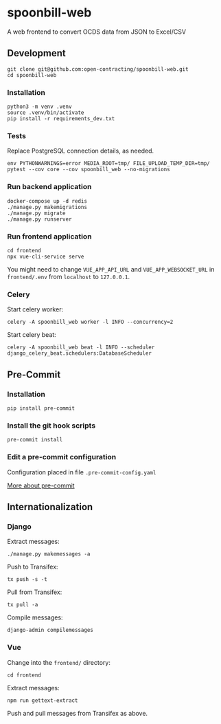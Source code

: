 # spoonbill-web
A web frontend to convert OCDS data from JSON to Excel/CSV

## Development

```shell
git clone git@github.com:open-contracting/spoonbill-web.git
cd spoonbill-web
```

### Installation

```shell
python3 -m venv .venv
source .venv/bin/activate
pip install -r requirements_dev.txt
```

### Tests

Replace PostgreSQL connection details, as needed.

```shell
env PYTHONWARNINGS=error MEDIA_ROOT=tmp/ FILE_UPLOAD_TEMP_DIR=tmp/ pytest --cov core --cov spoonbill_web --no-migrations
```

### Run backend application

```shell
docker-compose up -d redis
./manage.py makemigrations
./manage.py migrate
./manage.py runserver
```

### Run frontend application

```shell
cd frontend
npx vue-cli-service serve
```

You might need to change `VUE_APP_API_URL` and `VUE_APP_WEBSOCKET_URL` in `frontend/.env` from `localhost` to `127.0.0.1`.

### Celery

Start celery worker:

```shell
celery -A spoonbill_web worker -l INFO --concurrency=2
```

Start celery beat:

```shell
celery -A spoonbill_web beat -l INFO --scheduler django_celery_beat.schedulers:DatabaseScheduler
```

## Pre-Commit

### Installation

```shell
pip install pre-commit
```

### Install the git hook scripts

```shell
pre-commit install
```

### Edit a pre-commit configuration

Configuration placed in file `.pre-commit-config.yaml`

[More about pre-commit](https://pre-commit.com/)

## Internationalization

### Django

Extract messages:

```shell
./manage.py makemessages -a
```

Push to Transifex:

```shell
tx push -s -t
```

Pull from Transifex:

```shell
tx pull -a
```

Compile messages:

```shell
django-admin compilemessages
```

### Vue

Change into the `frontend/` directory:

```shell
cd frontend
```

Extract messages:

```shell
npm run gettext-extract
```

Push and pull messages from Transifex as above.
